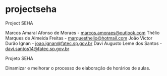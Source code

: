 # projectseha
Project SEHA

Marcos Amaral Afonso de Moraes - marcos.amoraes@outlook.com
Thélio Marques de Almeida Freitas - marquesthelio@hotmail.com
João Victor Durão Ignan - joao.ignan@fatec.sp.gov.br
Davi Augusto Leme dos Santos - davi.santos14@fatec.sp.gov.br

Projeto SEHA

Dinamizar e melhorar o processo de elaboração de horários de aulas. 

